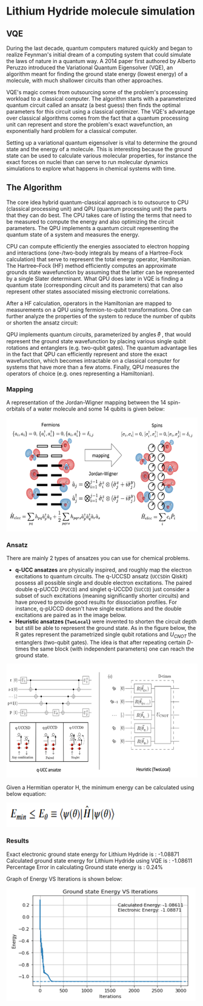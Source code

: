 # Lithium Hydride molecule simulation

## VQE

During the last decade, quantum computers matured quickly and began to realize Feynman's initial dream of a computing system that could simulate the laws of nature in a quantum way. A 2014 paper first authored by Alberto Peruzzo introduced the Variational Quantum Eigensolver (VQE), an algorithm meant for finding the ground state energy (lowest energy) of a molecule, with much shallower circuits than other approaches.

VQE's magic comes from outsourcing some of the problem's processing workload to a classical computer. The algorithm starts with a parameterized quantum circuit called an ansatz (a best guess) then finds the optimal parameters for this circuit using a classical optimizer. The VQE's advantage over classical algorithms comes from the fact that a quantum processing unit can represent and store the problem's exact wavefunction, an exponentially hard problem for a classical computer.

Setting up a variational quantum eigensolver is vital to determine the ground state and the energy of a molecule. This is interesting because the ground state can be used to calculate various molecular properties, for instance the exact forces on nuclei than can serve to run molecular dynamics simulations to explore what happens in chemical systems with time.

## The Algorithm

The core idea hybrid quantum-classical approach is to outsource to CPU (classical processing unit) and QPU (quantum processing unit) the parts that they can do best. The CPU takes care of listing the terms that need to be measured to compute the energy and also optimizing the circuit parameters. The QPU implements a quantum circuit representing the quantum state of a system and measures the energy.

CPU can compute efficiently the energies associated to electron hopping and interactions (one-/two-body integrals by means of a Hartree-Fock calculation) that serve to represent the total energy operator, Hamiltonian. The Hartree–Fock (HF) method efficiently computes an approximate grounds state wavefunction by assuming that the latter can be represented by a single Slater determinant. What QPU does later in VQE is finding a quantum state (corresponding circuit and its parameters) that can also represent other states associated missing electronic correlations.

After a HF calculation, operators in the Hamiltonian are mapped to measurements on a QPU using fermion-to-qubit transformations. One can further analyze the properties of the system to reduce the number of qubits or shorten the ansatz circuit:

QPU implements quantum circuits, parameterized by angles  𝜃⃗ , that would represent the ground state wavefunction by placing various single qubit rotations and entanglers (e.g. two-qubit gates). The quantum advantage lies in the fact that QPU can efficiently represent and store the exact wavefunction, which becomes intractable on a classical computer for systems that have more than a few atoms. Finally, QPU measures the operators of choice (e.g. ones representing a Hamiltonian).

### Mapping

A representation of the Jordan-Wigner mapping between the 14 spin-orbitals of a water molecule and some 14 qubits is given below:


<img src="resources/mapping.png" width=700 height= 300/>

### Ansatz

There are mainly 2 types of ansatzes you can use for chemical problems. 

- **q-UCC ansatzes** are physically inspired, and roughly map the electron excitations to quantum circuits. The q-UCCSD ansatz (`UCCSD`in Qiskit) possess all possible single and double electron excitations. The paired double q-pUCCD (`PUCCD`) and singlet q-UCCD0 (`SUCCD`) just consider a subset of such excitations (meaning significantly shorter circuits) and have proved to provide good results for dissociation profiles. For instance, q-pUCCD doesn't have single excitations and the double excitations are paired as in the image below.
- **Heuristic ansatzes (`TwoLocal`)** were invented to shorten the circuit depth but still be able to represent the ground state. 
As in the figure below, the R gates represent the parametrized single qubit rotations and $U_{CNOT}$ the entanglers (two-qubit gates). The idea is that after repeating certain $D$-times the same block (with independent parameters) one can reach the ground state. 


<img src="resources/ansatz.png" width=700 height= 300/>

Given a Hermitian operator H, the minimum energy can be calculated using below equation:


<img src="resources/Min_Energy.PNG" width=300 height= 65/>

### Results

Exact electronic ground state energy for Lithium Hydride is : -1.08871
Calculated ground state energy for Lithium Hydride using VQE is : -1.08611
Percentage Error in calculating Ground state energy is : 0.24%

Graph of Energy VS Iterations is shown below:

<img src="resources/graph.PNG" width=500 height= 300/>
